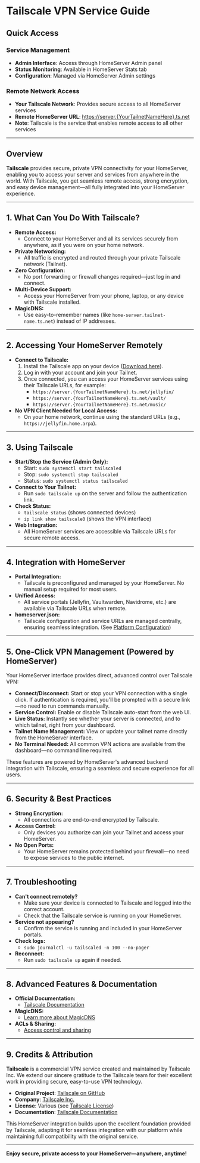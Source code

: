 # Tailscale VPN Service Guide

## Quick Access

### Service Management
- **Admin Interface**: Access through HomeServer Admin panel
- **Status Monitoring**: Available in HomeServer Stats tab
- **Configuration**: Managed via HomeServer Admin settings

### Remote Network Access
- **Your Tailscale Network**: Provides secure access to all HomeServer services
- **Remote HomeServer URL**: [https://server.{YourTailnetNameHere}.ts.net](https://server.{YourTailnetNameHere}.ts.net)
- **Note**: Tailscale is the service that enables remote access to all other services

---

## Overview

**Tailscale** provides secure, private VPN connectivity for your HomeServer, enabling you to access your server and services from anywhere in the world. With Tailscale, you get seamless remote access, strong encryption, and easy device management—all fully integrated into your HomeServer experience.

---

## 1. What Can You Do With Tailscale?

- **Remote Access:**
  - Connect to your HomeServer and all its services securely from anywhere, as if you were on your home network.
- **Private Networking:**
  - All traffic is encrypted and routed through your private Tailscale network (Tailnet).
- **Zero Configuration:**
  - No port forwarding or firewall changes required—just log in and connect.
- **Multi-Device Support:**
  - Access your HomeServer from your phone, laptop, or any device with Tailscale installed.
- **MagicDNS:**
  - Use easy-to-remember names (like `home-server.tailnet-name.ts.net`) instead of IP addresses.

---

## 2. Accessing Your HomeServer Remotely

- **Connect to Tailscale:**
  1. Install the Tailscale app on your device ([Download here](https://tailscale.com/download)).
  2. Log in with your account and join your Tailnet.
  3. Once connected, you can access your HomeServer services using their Tailscale URLs, for example:
     - `https://server.{YourTailnetNameHere}.ts.net/jellyfin/`
     - `https://server.{YourTailnetNameHere}.ts.net/vault/`
     - `https://server.{YourTailnetNameHere}.ts.net/music/`
- **No VPN Client Needed for Local Access:**
  - On your home network, continue using the standard URLs (e.g., `https://jellyfin.home.arpa`).

---

## 3. Using Tailscale

- **Start/Stop the Service (Admin Only):**
  - Start: `sudo systemctl start tailscaled`
  - Stop: `sudo systemctl stop tailscaled`
  - Status: `sudo systemctl status tailscaled`
- **Connect to Your Tailnet:**
  - Run `sudo tailscale up` on the server and follow the authentication link.
- **Check Status:**
  - `tailscale status` (shows connected devices)
  - `ip link show tailscale0` (shows the VPN interface)
- **Web Integration:**
  - All HomeServer services are accessible via Tailscale URLs for secure remote access.

---

## 4. Integration with HomeServer

- **Portal Integration:**
  - Tailscale is preconfigured and managed by your HomeServer. No manual setup required for most users.
- **Unified Access:**
  - All service portals (Jellyfin, Vaultwarden, Navidrome, etc.) are available via Tailscale URLs when remote.
- **homeserver.json:**
  - Tailscale configuration and service URLs are managed centrally, ensuring seamless integration. (See [Platform Configuration](homeserver.json.md))

---

## 5. One-Click VPN Management (Powered by HomeServer)

Your HomeServer interface provides direct, advanced control over Tailscale VPN:

- **Connect/Disconnect:** Start or stop your VPN connection with a single click. If authentication is required, you'll be prompted with a secure link—no need to run commands manually.
- **Service Control:** Enable or disable Tailscale auto-start from the web UI.
- **Live Status:** Instantly see whether your server is connected, and to which tailnet, right from your dashboard.
- **Tailnet Name Management:** View or update your tailnet name directly from the HomeServer interface.
- **No Terminal Needed:** All common VPN actions are available from the dashboard—no command line required.

These features are powered by HomeServer's advanced backend integration with Tailscale, ensuring a seamless and secure experience for all users.

---

## 6. Security & Best Practices

- **Strong Encryption:**
  - All connections are end-to-end encrypted by Tailscale.
- **Access Control:**
  - Only devices you authorize can join your Tailnet and access your HomeServer.
- **No Open Ports:**
  - Your HomeServer remains protected behind your firewall—no need to expose services to the public internet.

---

## 7. Troubleshooting

- **Can't connect remotely?**
  - Make sure your device is connected to Tailscale and logged into the correct account.
  - Check that the Tailscale service is running on your HomeServer.
- **Service not appearing?**
  - Confirm the service is running and included in your HomeServer portals.
- **Check logs:**
  - `sudo journalctl -u tailscaled -n 100 --no-pager`
- **Reconnect:**
  - Run `sudo tailscale up` again if needed.

---

## 8. Advanced Features & Documentation

- **Official Documentation:**
  - [Tailscale Documentation](https://tailscale.com/kb/)
- **MagicDNS:**
  - [Learn more about MagicDNS](https://tailscale.com/kb/1081/magicdns/)
- **ACLs & Sharing:**
  - [Access control and sharing](https://tailscale.com/kb/1018/acls/)

---

## 9. Credits & Attribution

**Tailscale** is a commercial VPN service created and maintained by Tailscale Inc. We extend our sincere gratitude to the Tailscale team for their excellent work in providing secure, easy-to-use VPN technology.

- **Original Project**: [Tailscale on GitHub](https://github.com/tailscale/tailscale)
- **Company**: [Tailscale Inc.](https://tailscale.com/)
- **License**: Various (see [Tailscale License](https://github.com/tailscale/tailscale/blob/main/LICENSE))
- **Documentation**: [Tailscale Documentation](https://tailscale.com/kb/)

This HomeServer integration builds upon the excellent foundation provided by Tailscale, adapting it for seamless integration with our platform while maintaining full compatibility with the original service.

---

**Enjoy secure, private access to your HomeServer—anywhere, anytime!** 